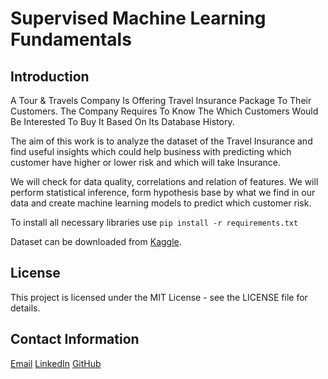 # Supervised Machine Learning Fundamentals

## Introduction

A Tour & Travels Company Is Offering Travel Insurance Package To Their Customers.
The Company Requires To Know The Which Customers Would Be Interested To Buy It Based On Its Database History.

The aim of this work is to analyze the dataset of the Travel Insurance and find useful insights which could help business with predicting which customer have higher or lower risk and which will take Insurance.

We will check for data quality, correlations and relation of features. We will perform statistical inference, form hypothesis base by what we find in our data and create machine learning models to predict which customer risk.

To install all necessary libraries use `pip install -r requirements.txt`

Dataset can be downloaded from 
[Kaggle](https://www.kaggle.com/datasets/tejashvi14/travel-insurance-prediction-data).


## License
This project is licensed under the MIT License - see the LICENSE file for details.

## Contact Information
[Email](ricardas.poskrebysev@gmail.com)
[LinkedIn](https://www.linkedin.com/in/ri%C4%8Dardas-poskreby%C5%A1evas-665207206/)
[GitHub](https://github.com/Riciokzz)
